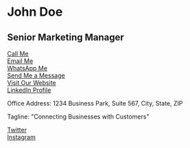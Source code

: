 <!DOCTYPE html>
<html>
<head>
    <title>John Doe's Digital Business Card</title>
</head>
<body>
    <h1>John Doe</h1>
    <h2>Senior Marketing Manager</h2>
    <a href="tel:+1234567890">Call Me</a><br>
    <a href="mailto:john.doe@example.com">Email Me</a><br>
    <a href="https://wa.me/1234567890">WhatsApp Me</a><br>
    <a href="sms:+1234567890">Send Me a Message</a><br>
    <a href="http://companywebsite.com">Visit Our Website</a><br>
    <a href="http://linkedin.com/in/johndoe">LinkedIn Profile</a><br>
    <p>Office Address: 1234 Business Park, Suite 567, City, State, ZIP</p>
    <p>Tagline: "Connecting Businesses with Customers"</p>
    <a href="http://twitter.com/johndoe">Twitter</a><br>
    <a href="http://instagram.com/johndoe">Instagram</a><br>
</body>
</html>
